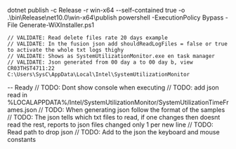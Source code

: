 dotnet publish -c Release -r win-x64 --self-contained true -o .\bin\Release\net10.0\win-x64\publish
powershell -ExecutionPolicy Bypass -File Generate-WiXInstaller.ps1

    // VALIDATE: Read delete files rate 20 days example
    // VALIDATE: In the fusion json add shouldReadLogFiles = false or true to activate the whole txt logs thighy
    // VALIDATE: Shows as SystemUtilizationMonitor.exe en task manager
    // VALIDATE: Json generated from 00 day a to 00 day b, view CR03THST4711:22 C:\Users\SysC\AppData\Local\Intel\SystemUtilizationMonitor

-- Ready
// TODO: Dont show console when executing
// TODO: add json read in %LOCALAPPDATA%/Intel/SystemUtilizationMonitor/SystemUtilizationTimeFrames.json
// TODO: When generating json follow the format of the samples
// TODO: The json tells which txt files to read, if one changes then doesnt read the rest, reports to json files changed only 1 per new line
// TODO: Read path to drop json
// TODO: Add to the json the keyboard and mouse constants
